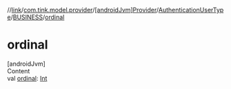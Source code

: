 //[link](../../../../index.md)/[com.tink.model.provider](../../../index.md)/[[androidJvm]Provider](../../index.md)/[AuthenticationUserType](../index.md)/[BUSINESS](index.md)/[ordinal](ordinal.md)



# ordinal  
[androidJvm]  
Content  
val [ordinal](ordinal.md): [Int](https://kotlinlang.org/api/latest/jvm/stdlib/kotlin/-int/index.html)  



